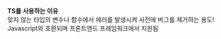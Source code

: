 **TS를 사용하는 이유** <br>
맞지 않는 타입의 변수나 함수에서 에러를 발생시켜 사전에 버그를 제거하는 용도! <br>
Javascript와 호환되며 프론트엔드 프레임워크에서 지원됨
